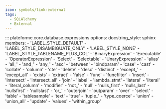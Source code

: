 ```yaml
---
icon: symbols/link-external
tags:
  - SQLAlchemy
  - External
---
```


::: plateforme.core.database.expressions
    options:
      docstring_style: sphinx
      members:
        - 'LABEL_STYLE_DEFAULT'
        - 'LABEL_STYLE_DISAMBIGUATE_ONLY'
        - 'LABEL_STYLE_NONE'
        - 'LABEL_STYLE_TABLENAME_PLUS_COL'
        - 'BinaryExpression'
        - 'Executable'
        - 'OperatorExpression'
        - 'Select'
        - 'Selectable'
        - 'UnaryExpression'
        - 'alias'
        - 'all_'
        - 'and_'
        - 'any_'
        - 'asc'
        - 'between'
        - 'bindparam'
        - 'case'
        - 'cast'
        - 'collate'
        - 'column'
        - 'cte'
        - 'delete'
        - 'desc'
        - 'distinct'
        - 'except_'
        - 'except_all'
        - 'exists'
        - 'extract'
        - 'false'
        - 'func'
        - 'funcfilter'
        - 'insert'
        - 'intersect'
        - 'intersect_all'
        - 'join'
        - 'label'
        - 'lambda_stmt'
        - 'lateral'
        - 'literal'
        - 'literal_column'
        - 'modifier'
        - 'not_'
        - 'null'
        - 'nulls_first'
        - 'nulls_last'
        - 'nullsfirst'
        - 'nullslast'
        - 'or_'
        - 'outerjoin'
        - 'outparam'
        - 'over'
        - 'select'
        - 'table'
        - 'tablesample'
        - 'text'
        - 'true'
        - 'tuple_'
        - 'type_coerce'
        - 'union'
        - 'union_all'
        - 'update'
        - 'values'
        - 'within_group'
